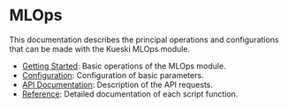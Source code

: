 # MLOps

This documentation describes the principal operations and configurations that can be made with the Kueski MLOps module.

- [Getting Started](https://itsdaveba.github.io/kueski-mlops-challenge/getting_started/): Basic operations of the MLOps module.
- [Configuration](https://itsdaveba.github.io/kueski-mlops-challenge/config/config/): Configuration of basic parameters.
- [API Documentation](https://itsdaveba.github.io/kueski-mlops-challenge/app/api/): Description of the API requests.
- [Reference](https://itsdaveba.github.io/kueski-mlops-challenge/mlops/main/): Detailed documentation of each script function.

